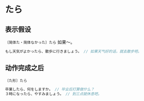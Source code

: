 # たら

## 表示假设

`〔简体た・简体なかった〕たら` 如果～。

```js
もし天気がよかったら、散歩に行きましょう。 // 如果天气好的话，就去散步吧。
```

## 动作完成之后

`〔た形〕たら`

```js
卒業したら、何をしますか。 // 毕业后打算做什么？
３時になったら、やすみましょう。 // 到三点就休息吧。
```
